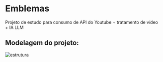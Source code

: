 # Emblemas
Projeto de estudo para consumo de API do Youtube + tratamento de vídeo + IA LLM

## Modelagem do projeto:
![estrutura](https://github.com/heinemann44/emblemas/assets/40678096/158f11ca-83f3-4d56-912e-19eb6bcceb95)
